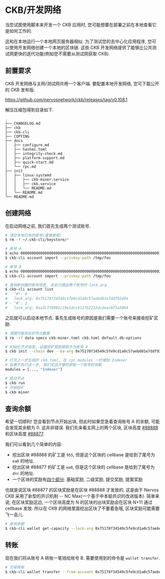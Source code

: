 # CKB/开发网络

当您试图使用脚本来开发一个 CKB 应用时, 您可能想要在部署之前在本地查看它是如何工作的.

这和在本地运行一个本地网页服务器相似. 为了测试您的去中心化应用程序, 您可以使用开发网络创建一个本地的区块链. 这些 CKB 开发网络提供了能够比公共测试网更快的迭代功能(例如您不需要从测试网获取 CKB).

## 前置要求

CKB 开发网络与主网/测试网共用一个客户端. 要配置本地开发网络, 您可下载公开的 CKB 发布版:

<https://github.com/nervosnetwork/ckb/releases/tag/v0.108.1>

解压压缩包得到目录如下.

```text
.
├── CHANGELOG.md
├── ckb
├── ckb-cli
├── COPYING
├── docs
│   ├── configure.md
│   ├── hashes.toml
│   ├── integrity-check.md
│   ├── platform-support.md
│   ├── quick-start.md
│   └── rpc.md
├── init
│   ├── linux-systemd
│   │   ├── ckb-miner.service
│   │   ├── ckb.service
│   │   └── README.md
│   └── README.md
└── README.md
```

## 创建网络

在启动网络之前, 我们首先生成两个测试账号.

```sh
# 清空本地已有的账号(谨慎使用)
$ rm -f ~/.ckb-cli/keystore/*

# 账号 A
$ echo 0000000000000000000000000000000000000000000000000000000000000001 > /tmp/foo
$ ckb-cli account import --privkey-path /tmp/foo

# 账号 B
$ echo 0000000000000000000000000000000000000000000000000000000000000002 > /tmp/foo
$ ckb-cli account import --privkey-path /tmp/foo

# 查询新创建的账号信息, 此处只摘出两个账号的 lock_arg
$ ckb-cli account list
# - "#": 0
#   lock_arg: 0x75178f34549c5fe9cd1a0c57aebd01e7ddf9249e
# - "#": 1
#   lock_arg: 0xa3c778981c19e1dcc611fb2132dcdaac075a5064
```

之后就可以启动本地节点. 事先生成账号的原因是我们需要一个账号来接收挖矿奖励.

```sh
# 清理可能存在的节点数据
$ rm -rf data specs ckb-miner.toml ckb.toml default.db-options

# 初始化节点信息, 设置挖矿奖励接收方为账号 A
$ ckb init --chain dev --ba-arg 0x75178f34549c5fe9cd1a0c57aebd01e7ddf9249e --ba-message 0xabcd

# 打开上一步生成的 ckb.toml, 在 rpc.modules 一栏增加 Indexer
# 如果不执行这一步, 我们无法方便的获取一个账号的余额
modules = [..., "Indexer"]

# 启动节点
$ ckb run
# 开始挖矿
$ ckb miner
```

## 查询余额

希望一切顺利! 您会看到节点开始出块, 但此时如果您急着查询账号 A 的余额, 可能会发现其余额为 0. 这并非错误. 我们先来看主网上的两个区块, 区块高度 [#88888](https://explorer.nervos.org/block/0xa20ab19345a93d66da18b43505857b457af165832c5321ba9a096760305c21b6) 和区块高度 [#88877](https://explorer.nervos.org/block/0xd8760a6419d113f595fd6073f06340e6c6c5a4047230c63dc8825e19883258b1).

我们可以看到几个简单的内容:

- 挖出区块 #88888 的矿工是 `955`, 但是这个区块的 cellbase 是给到了尾号为 `ea0` 的地址.
- 挖出区块 #88877 的矿工是 `ea0`, 但是这个区块的 cellbase 是给到了尾号为 `dnr` 的地址.
- 一个区块的奖励有[四个部分](https://explorer.nervos.org/transaction/0x679093b7b43ff512097f864b14f80c11a1c4b1266cbe7bee0459372b14f34e9f): 基础奖励, 二级奖励, 提交奖励, 提案奖励

也就是说区块 #88877 的区块奖励是在区块 #88888 才发放的, 这是由于 Nervos CKB 采用了新型的共识机制 -- NC Max(一个基于中本聪共识的改进版本). 简单来说, 在区块奖励这边, 一个区块高度为 N 的区块的出块奖励会在区块 N+11 通过 cellbase 发放. 所以在 CKB 的网络里面挖出区块了不要着急哦, 区块奖励可能需要飞一会儿.

```sh
# 查询余额
$ ckb-cli wallet get-capacity --lock-arg 0x75178f34549c5fe9cd1a0c57aebd01e7ddf9249e
```

## 转账

现在我们将从账号 A 转账一笔钱给账号 B. 需要使用到的命令是 `wallet transfer`.

```sh
# 交易转账
$ ckb-cli wallet transfer --from-account 0x75178f34549c5fe9cd1a0c57aebd01e7ddf9249e --to-address ckt1qzda0cr08m85hc8jlnfp3zer7xulejywt49kt2rr0vthywaa50xwsqdrcaufs8qeu8wvvy0myyedek4vqad9qeq3gc4cf --capacity 520
```

